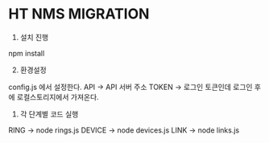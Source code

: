 # HT NMS MIGRATION

1. 설치 진행

npm install

2. 환경설정

config.js 에서 설정한다.
API -> API 서버 주소
TOKEN -> 로그인 토큰인데 로그인 후에 로컬스토리지에서 가져온다.

1. 각 단계별 코드 실행

RING -> node rings.js
DEVICE -> node devices.js
LINK -> node links.js
